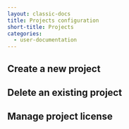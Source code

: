```yaml
---
layout: classic-docs
title: Projects configuration
short-title: Projects
categories:
  - user-documentation
---
```


## Create a new project


## Delete an existing project


## Manage project license
